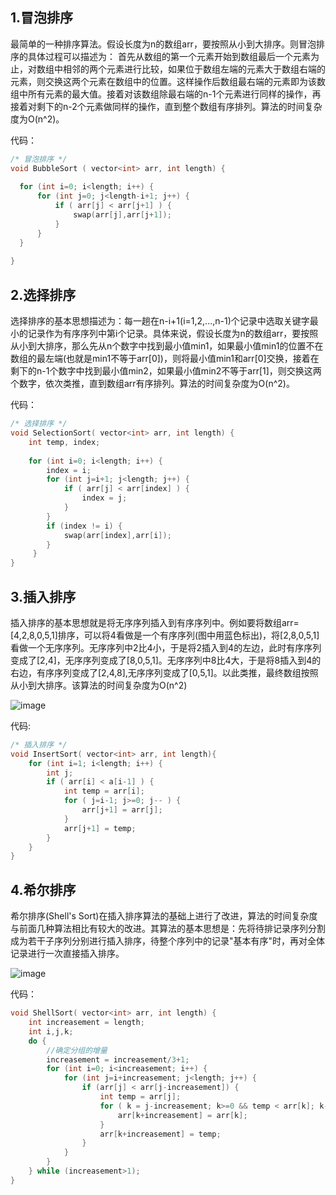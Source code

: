 ## 1.冒泡排序

最简单的一种排序算法。假设长度为n的数组arr，要按照从小到大排序。则冒泡排序的具体过程可以描述为：
首先从数组的第一个元素开始到数组最后一个元素为止，对数组中相邻的两个元素进行比较，如果位于数组左端的元素大于数组右端的元素，则交换这两个元素在数组中的位置。这样操作后数组最右端的元素即为该数组中所有元素的最大值。接着对该数组除最右端的n-1个元素进行同样的操作，再接着对剩下的n-2个元素做同样的操作，直到整个数组有序排列。算法的时间复杂度为O(n^2)。

代码：
```c++
/* 冒泡排序 */
void BubbleSort ( vector<int> arr, int length) {
  
  for (int i=0; i<length; i++) {
      for (int j=0; j<length-i+1; j++) {
          if ( arr[j] < arr[j+1] ) {
              swap(arr[j],arr[j+1]);
          }
      }
  }
  
}
```

## 2.选择排序

选择排序的基本思想描述为：每一趟在n-i+1(i=1,2,...,n-1)个记录中选取关键字最小的记录作为有序序列中第i个记录。具体来说，假设长度为n的数组arr，要按照从小到大排序，那么先从n个数字中找到最小值min1，如果最小值min1的位置不在数组的最左端(也就是min1不等于arr[0])，则将最小值min1和arr[0]交换，接着在剩下的n-1个数字中找到最小值min2，如果最小值min2不等于arr[1]，则交换这两个数字，依次类推，直到数组arr有序排列。算法的时间复杂度为O(n^2)。

代码：
```c++
/* 选择排序 */
void SelectionSort( vector<int> arr, int length) {
    int temp, index;
  
    for (int i=0; i<length; i++) {
        index = i;
        for (int j=i+1; j<length; j++) {
            if ( arr[j] < arr[index] ) {
                index = j;
            }
        }
        if (index != i) {
            swap(arr[index],arr[i]);
        }
     }
}
```

## 3.插入排序

插入排序的基本思想就是将无序序列插入到有序序列中。例如要将数组arr=[4,2,8,0,5,1]排序，可以将4看做是一个有序序列(图中用蓝色标出)，将[2,8,0,5,1]看做一个无序序列。无序序列中2比4小，于是将2插入到4的左边，此时有序序列变成了[2,4]，无序序列变成了[8,0,5,1]。无序序列中8比4大，于是将8插入到4的右边，有序序列变成了[2,4,8],无序序列变成了[0,5,1]。以此类推，最终数组按照从小到大排序。该算法的时间复杂度为O(n^2)

![image](https://github.com/Feng3333/Algorithm-and-data-structure/blob/93e007e127e07ab5ef311a69a610efb788016d06/images-folder/InsertSort.png)


代码:
```c++
/* 插入排序 */
void InsertSort( vector<int> arr, int length){
    for (int i=1; i<length; i++) {
        int j;
        if ( arr[i] < a[i-1] ) {
            int temp = arr[i];
            for ( j=i-1; j>=0; j-- ) {
                arr[j+1] = arr[j];
            }
            arr[j+1] = temp;
        }
    }
}
```


## 4.希尔排序

希尔排序(Shell's Sort)在插入排序算法的基础上进行了改进，算法的时间复杂度与前面几种算法相比有较大的改进。其算法的基本思想是：先将待排记录序列分割成为若干子序列分别进行插入排序，待整个序列中的记录"基本有序"时，再对全体记录进行一次直接插入排序。


![image](https://github.com/Feng3333/Algorithm-and-data-structure/blob/93e007e127e07ab5ef311a69a610efb788016d06/images-folder/ShellSort.png)

代码：
```c++
void ShellSort( vector<int> arr, int length) {
    int increasement = length;
    int i,j,k;
    do {
        //确定分组的增量
        increasement = increasement/3+1;
        for (int i=0; i<increasement; i++) {
            for (int j=i+increasement; j<length; j++) {
                if (arr[j] < arr[j-increasement]) {
                    int temp = arr[j];
                    for ( k = j-increasement; k>=0 && temp < arr[k]; k-=increasement ) {
                        arr[k+increasement] = arr[k];
                    }
                    arr[k+increasement] = temp;
                }
            }
        }
    } while (increasement>1);
}
```
